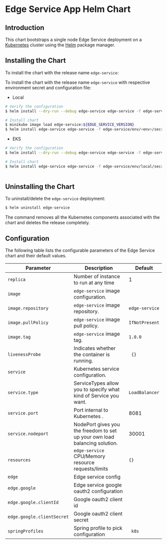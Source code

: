 #  Edge Service App Helm Chart


## Introduction

This chart bootstraps a single node Edge Service deployment on a [Kubernetes](http://kubernetes.io) cluster using the [Helm](https://helm.sh) package manager.

## Installing the Chart

To install the chart with the release name `edge-service`:

To install the chart with the release name `edge-service` with respective environment secret and configuration file:

- Local
```bash
# Verify the configuration 
$ helm install --dry-run --debug edge-service edge-service -f edge-service/env/<env>/secrets.yaml

# Install chart
$ minikube image load edge-service:${EDGE_SERVICE_VERSION}
$ helm install edge-service edge-service -f edge-service/env/<env>/secrets.yaml
```

- EKS
```bash
# Verify the configuration 
$ helm install --dry-run --debug edge-service edge-service -f edge-service/env/local/secrets.yaml -f edge-service/env/eks/values.yaml

# Install chart
$ helm install edge-service edge-service -f edge-service/env/local/secrets.yaml -f edge-service/env/eks/values.yaml
    
```

## Uninstalling the Chart

To uninstall/delete the `edge-service` deployment:

```bash
$ helm uninstall edge-service
```

The command removes all the Kubernetes components associated with the chart and deletes the release completely.

## Configuration

The following table lists the configurable parameters of the Edge Service chart and their default values.

| Parameter                                    | Description                                                                                  | Default                                              |
| -------------------------------------------- | -------------------------------------------------------------------------------------------- | ---------------------------------------------------- |
| `replica`                                 | Number of instance to run at any time                                                      	| 1 |
| `image`                                        | `edge-service` image configuration.                                                            	| ` ` |
| `image.repository`                             | `edge-service` image repository.                                                               	| `edge-service`|
| `image.pullPolicy`                             | `edge-service` image pull policy.                                                             	 | `IfNotPresent`|
| `image.tag`                                    | `edge-service` image tag.                                                                      	| `1.0.0`|
| `livenessProbe`                                | Indicates whether the container is running.                                                | ` {}` |
| `service`                                      | Kubernetes service configuration.                                                          | ` ` |
| `service.type`                                 | ServiceTypes allow you to specify what kind of Service you want.                           | `LoadBalancer` |
| `service.port`                                 | Port internal to Kubernetes                                    .                           | 8081 |
| `service.nodeport`                             | NodePort gives you the freedom to set up your own load balancing solution.                 | 30001|
| `resources`                                    | `edge-service` CPU/Memory resource requests/limits                                         | `{}` |
| `edge`                                         | Edge service config                                                                        | `  `  |
| `edge.google`                                  | Edge service google oauth2 configuration                                                   | `  `  |
| `edge.google.clientId`                         | Google oauth2 client id
| `edge.google.clientSecret`                     | Google oauth2 client secret                                                               | `  `  |
| `springProfiles`                               | Spring profile to pick configuration                                                     | ` k8s`  |








